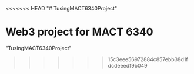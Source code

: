 <<<<<<< HEAD
"# TusingMACT6340Project" 

Web3 project for MACT 6340
=======
"TusingMACT6340Project" 

>>>>>>> 15c3eee56972884c857ebb38d1fdcdeeedf9b049
